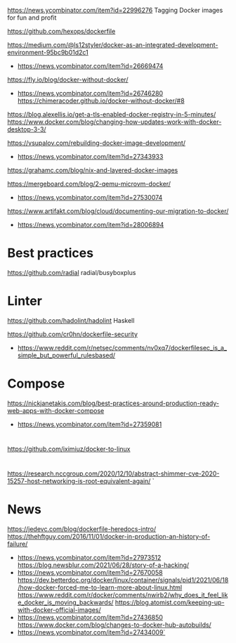 https://news.ycombinator.com/item?id=22996276 Tagging Docker images for fun and profit

https://github.com/hexops/dockerfile

https://medium.com/@ls12styler/docker-as-an-integrated-development-environment-95bc9b01d2c1
* https://news.ycombinator.com/item?id=26669474

https://fly.io/blog/docker-without-docker/
* https://news.ycombinator.com/item?id=26746280
  https://chimeracoder.github.io/docker-without-docker/#8

https://blog.alexellis.io/get-a-tls-enabled-docker-registry-in-5-minutes/
https://www.docker.com/blog/changing-how-updates-work-with-docker-desktop-3-3/  

https://vsupalov.com/rebuilding-docker-image-development/
* https://news.ycombinator.com/item?id=27343933

https://grahamc.com/blog/nix-and-layered-docker-images

https://mergeboard.com/blog/2-qemu-microvm-docker/
* https://news.ycombinator.com/item?id=27530074

https://www.artifakt.com/blog/cloud/documenting-our-migration-to-docker/
* https://news.ycombinator.com/item?id=28006894

# Best practices
https://github.com/radial
radial/busyboxplus

# Linter
https://github.com/hadolint/hadolint Haskell

https://github.com/cr0hn/dockerfile-security
* https://www.reddit.com/r/netsec/comments/nv0xq7/dockerfilesec_is_a_simple_but_powerful_rulesbased/

# Compose
https://nickjanetakis.com/blog/best-practices-around-production-ready-web-apps-with-docker-compose
* https://news.ycombinator.com/item?id=27359081

#
https://github.com/iximiuz/docker-to-linux


# 
https://research.nccgroup.com/2020/12/10/abstract-shimmer-cve-2020-15257-host-networking-is-root-equivalent-again/
`
# News
https://jedevc.com/blog/dockerfile-heredocs-intro/
https://thehftguy.com/2016/11/01/docker-in-production-an-history-of-failure/
* https://news.ycombinator.com/item?id=27973512
https://blog.newsblur.com/2021/06/28/story-of-a-hacking/
* https://news.ycombinator.com/item?id=27670058
https://dev.betterdoc.org/docker/linux/container/signals/pid1/2021/06/18/how-docker-forced-me-to-learn-more-about-linux.html
https://www.reddit.com/r/docker/comments/nwirb2/why_does_it_feel_like_docker_is_moving_backwards/
https://blog.atomist.com/keeping-up-with-docker-official-images/
* https://news.ycombinator.com/item?id=27436850
https://www.docker.com/blog/changes-to-docker-hub-autobuilds/
* https://news.ycombinator.com/item?id=27434009`